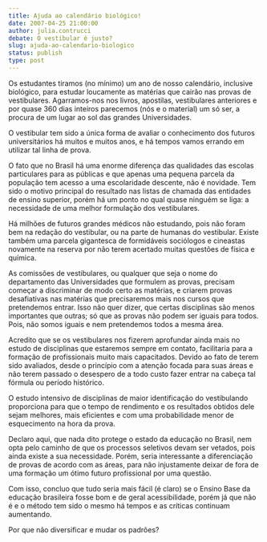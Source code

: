 ```yaml
---
title: Ajuda ao calendário biológico!
date: 2007-04-25 21:00:00
author: julia.contrucci
debate: O vestibular é justo?
slug: ajuda-ao-calendario-biologico
status: publish 
type: post
---
```


Os estudantes tiramos (no mínimo) um ano de nosso calendário, inclusive biológico, para estudar loucamente as matérias que cairão nas provas de vestibulares. Agarramos-nos nos livros, apostilas, vestibulares anteriores e por quase 360 dias inteiros parecemos (nós e o material) um só ser, a procura de um lugar ao sol das grandes Universidades.  

  

O vestibular tem sido a única forma de avaliar o conhecimento dos futuros universitários há muitos e muitos anos, e há tempos vamos errando em utilizar tal linha de prova.  

  

O fato que no Brasil há uma enorme diferença das qualidades das escolas particulares para as públicas e que apenas uma pequena parcela da população tem acesso a uma escolaridade descente, não é novidade. Tem sido o motivo principal do resultado nas listas de chamada das entidades de ensino superior, porém há um ponto no qual quase ninguém se liga: a necessidade de uma melhor formulação dos vestibulares.   

  

Há milhões de futuros grandes médicos não estudando, pois não foram bem na redação do vestibular, ou na parte de humanas do vestibular. Existe também uma parcela gigantesca de formidáveis sociólogos e cineastas novamente na reserva por não terem acertado muitas questões de física e química.   

  

As comissões de vestibulares, ou qualquer que seja o nome do departamento das Universidades que formulem as provas, precisam começar a discriminar de modo certo as matérias, e criarem provas desafiativas nas matérias que precisaremos mais nos cursos que pretendemos entrar. Isso não quer dizer, que certas disciplinas são menos importantes que outras; só que as provas não podem ser iguais para todos. Pois, não somos iguais e nem pretendemos todos a mesma área.  

  

Acredito que se os vestibulares nos fizerem aprofundar ainda mais no estudo de disciplinas que estaremos sempre em contato, facilitaria para a formação de profissionais muito mais capacitados. Devido ao fato de terem sido avaliados, desde o princípio com a atenção focada para suas áreas e não terem passado o desespero de a todo custo fazer entrar na cabeça tal fórmula ou período histórico.  

  

O estudo intensivo de disciplinas de maior identificação do vestibulando proporciona para que o tempo de rendimento e os resultados obtidos dele sejam melhores, mais eficientes e com uma probabilidade menor de esquecimento na hora da prova.  

  

Declaro aqui, que nada dito protege o estado da educação no Brasil, nem opta pelo caminho de que os processos seletivos devam ser vetados, pois ainda existe a sua necessidade. Porém, seria interessante a diferenciação de provas de acordo com as áreas, para não injustamente deixar de fora de uma formação um ótimo futuro profissional por uma questão.  

  

Com isso, concluo que tudo seria mais fácil (é claro) se o Ensino Base da educação brasileira fosse bom e de geral acessibilidade, porém já que não é e o método tem sido o mesmo há tempos e as críticas continuam aumentando.  

Por que não diversificar e mudar os padrões?
